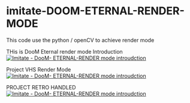 # imitate-DOOM-ETERNAL-RENDER-MODE

This code use the python / openCV to achieve  render mode


THis is DooM Eternal render mode Introduction
[![Imitate - DooM- ETERNAL-RENDER mode  introudction](https://img.youtube.com/vi/37VF9pbxNc0/maxresdefault.jpg)](https://www.youtube.com/watch?v=37VF9pbxNc0&ab_channel=%E4%BC%8A%E5%B7%B4%E5%AF%86%E6%BF%83%E9%81%94)


Project VHS Render Mode
[![Imitate - DooM- ETERNAL-RENDER mode  introudction](https://img.youtube.com/vi/BvUUMBKDQNc/maxresdefault.jpg)](https://www.youtube.com/watch?v=BvUUMBKDQNc&ab_channel=%E4%BC%8A%E5%B7%B4%E5%AF%86%E6%BF%83%E9%81%94)

PROJECT RETRO HANDLED
[![Imitate - DooM- ETERNAL-RENDER mode  introudction](https://img.youtube.com/vi/9EngeJclCD4/maxresdefault.jpg)](https://www.youtube.com/watch?v=9EngeJclCD4&ab_channel=%E4%BC%8A%E5%B7%B4%E5%AF%86%E6%BF%83%E9%81%94)
